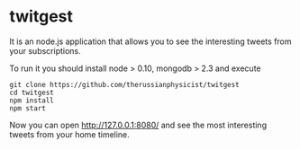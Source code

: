 twitgest
========

It is an node.js application that allows you to see the interesting tweets from your subscriptions.

To run it you should install node > 0.10, mongodb > 2.3 and execute

    git clone https://github.com/therussianphysicist/twitgest
    cd twitgest
    npm install
    npm start

Now you can open http://127.0.0.1:8080/ and see the most interesting tweets from your home timeline.
